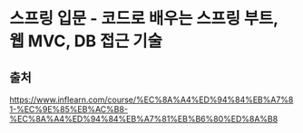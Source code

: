 # 스프링 입문 - 코드로 배우는 스프링 부트, 웹 MVC, DB 접근 기술
## 출처
https://www.inflearn.com/course/%EC%8A%A4%ED%94%84%EB%A7%81-%EC%9E%85%EB%AC%B8-%EC%8A%A4%ED%94%84%EB%A7%81%EB%B6%80%ED%8A%B8